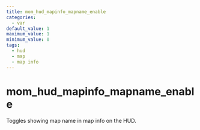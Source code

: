 ```yaml
---
title: mom_hud_mapinfo_mapname_enable
categories:
  - var
default_value: 1
maximum_value: 1
minimum_value: 0
tags:
  - hud
  - map
  - map info
---
```


# mom_hud_mapinfo_mapname_enable

Toggles showing map name in map info on the HUD.
